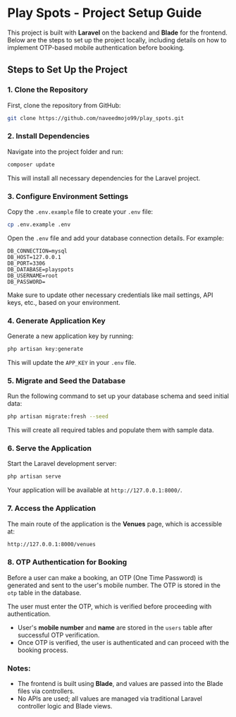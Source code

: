 
# Play Spots - Project Setup Guide

This project is built with **Laravel** on the backend and **Blade** for the frontend. Below are the steps to set up the project locally, including details on how to implement OTP-based mobile authentication before booking.

## Steps to Set Up the Project

### 1. Clone the Repository

First, clone the repository from GitHub:

```bash
git clone https://github.com/naveedmojo99/play_spots.git
```

### 2. Install Dependencies

Navigate into the project folder and run:

```bash
composer update
```

This will install all necessary dependencies for the Laravel project.

### 3. Configure Environment Settings

Copy the `.env.example` file to create your `.env` file:

```bash
cp .env.example .env
```

Open the `.env` file and add your database connection details. For example:

```env
DB_CONNECTION=mysql
DB_HOST=127.0.0.1
DB_PORT=3306
DB_DATABASE=playspots
DB_USERNAME=root
DB_PASSWORD=
```

Make sure to update other necessary credentials like mail settings, API keys, etc., based on your environment.

### 4. Generate Application Key

Generate a new application key by running:

```bash
php artisan key:generate
```

This will update the `APP_KEY` in your `.env` file.

### 5. Migrate and Seed the Database

Run the following command to set up your database schema and seed initial data:

```bash
php artisan migrate:fresh --seed
```

This will create all required tables and populate them with sample data.

### 6. Serve the Application

Start the Laravel development server:

```bash
php artisan serve
```

Your application will be available at `http://127.0.0.1:8000/`.

### 7. Access the Application

The main route of the application is the **Venues** page, which is accessible at:

```bash
http://127.0.0.1:8000/venues
```

### 8. OTP Authentication for Booking

Before a user can make a booking, an OTP (One Time Password) is generated and sent to the user's mobile number. The OTP is stored in the `otp` table in the database.

The user must enter the OTP, which is verified before proceeding with authentication.

- User's **mobile number** and **name** are stored in the `users` table after successful OTP verification.
- Once OTP is verified, the user is authenticated and can proceed with the booking process.

### Notes:

- The frontend is built using **Blade**, and values are passed into the Blade files via controllers.
- No APIs are used; all values are managed via traditional Laravel controller logic and Blade views.
